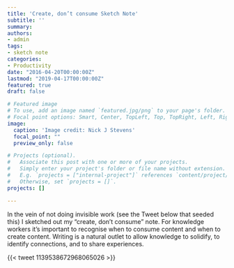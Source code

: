 ```yaml
---
title: 'Create, don’t consume Sketch Note'
subtitle: ''
summary: 
authors:
- admin
tags:
- sketch note
categories:
- Productivity
date: "2016-04-20T00:00:00Z"
lastmod: "2019-04-17T00:00:00Z"
featured: true
draft: false

# Featured image
# To use, add an image named `featured.jpg/png` to your page's folder.
# Focal point options: Smart, Center, TopLeft, Top, TopRight, Left, Right, BottomLeft, Bottom, BottomRight
image:
  caption: 'Image credit: Nick J Stevens'
  focal_point: ""
  preview_only: false

# Projects (optional).
#   Associate this post with one or more of your projects.
#   Simply enter your project's folder or file name without extension.
#   E.g. `projects = ["internal-project"]` references `content/project/deep-learning/index.md`.
#   Otherwise, set `projects = []`.
projects: []

---
```


In the vein of not doing invisible work (see the Tweet below that seeded this) I sketched out my “create, don’t consume” note. For knowledge workers it’s important to recognise when to consume content and when to create content. Writing is a natural outlet to allow knowledge to solidify, to identify connections, and to share experiences.

{{< tweet 1139538672968065026 >}}
